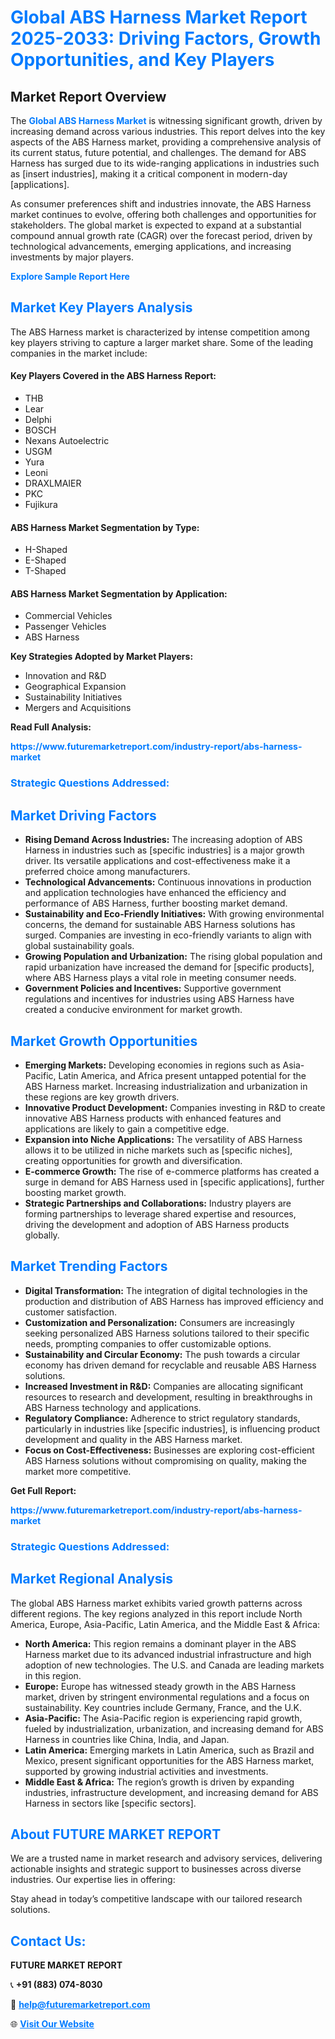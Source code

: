<h1 style="color: #007BFF;">Global ABS Harness Market Report 2025-2033: Driving Factors, Growth Opportunities, and Key Players</h1>

<section id="overview">
<h2>Market Report Overview</h2>
<p>The <a href="https://www.futuremarketreport.com/industry-report/abs-harness-market" style="color: #007BFF; text-decoration: none;"><strong>Global ABS Harness Market</strong></a> is witnessing significant growth, driven by increasing demand across various industries. This report delves into the key aspects of the ABS Harness market, providing a comprehensive analysis of its current status, future potential, and challenges. The demand for ABS Harness has surged due to its wide-ranging applications in industries such as [insert industries], making it a critical component in modern-day [applications].</p>
<p>As consumer preferences shift and industries innovate, the ABS Harness market continues to evolve, offering both challenges and opportunities for stakeholders. The global market is expected to expand at a substantial compound annual growth rate (CAGR) over the forecast period, driven by technological advancements, emerging applications, and increasing investments by major players.</p>
</section>

<section id="overview">
<p><a href="https://www.futuremarketreport.com/request-sample/reportId=126357" style="color: #007BFF; text-decoration: none;"><strong>Explore Sample Report Here</strong></a></p>
</section>

<section id="key-players">
<h2 style="color: #007BFF;">Market Key Players Analysis</h2>
<p>The ABS Harness market is characterized by intense competition among key players striving to capture a larger market share. Some of the leading companies in the market include:</p>
<h4>Key Players Covered in the ABS Harness Report:</h4>
<ul><li>THB</li><li>Lear</li><li>Delphi</li><li>BOSCH</li><li>Nexans Autoelectric</li><li>USGM</li><li>Yura</li><li>Leoni</li><li>DRAXLMAIER</li><li>PKC</li><li>Fujikura</li></ul>
<h4>ABS Harness Market Segmentation by Type:</h4>
<ul><li>H-Shaped</li><li>E-Shaped</li><li>T-Shaped</li></ul>

<h4>ABS Harness Market Segmentation by Application:</h4>
<ul><li>Commercial Vehicles</li><li>Passenger Vehicles</li><li>ABS Harness</li></ul>
<p><strong>Key Strategies Adopted by Market Players:</strong></p>
<ul>
<li>Innovation and R&D</li>
<li>Geographical Expansion</li>
<li>Sustainability Initiatives</li>
<li>Mergers and Acquisitions</li>
</ul>
</section>

<section>
<p><strong>Read Full Analysis: </strong></p><a href="https://www.futuremarketreport.com/industry-report/abs-harness-market" style="color: #007BFF; text-decoration: none;"><strong>https://www.futuremarketreport.com/industry-report/abs-harness-market</strong></a>
<h3 style="color: #007BFF;">Strategic Questions Addressed:</h3>
</section>

<section id="driving-factors">
<h2 style="color: #007BFF;">Market Driving Factors</h2>
<ul>
<li><strong>Rising Demand Across Industries:</strong> The increasing adoption of ABS Harness in industries such as [specific industries] is a major growth driver. Its versatile applications and cost-effectiveness make it a preferred choice among manufacturers.</li>
<li><strong>Technological Advancements:</strong> Continuous innovations in production and application technologies have enhanced the efficiency and performance of ABS Harness, further boosting market demand.</li>
<li><strong>Sustainability and Eco-Friendly Initiatives:</strong> With growing environmental concerns, the demand for sustainable ABS Harness solutions has surged. Companies are investing in eco-friendly variants to align with global sustainability goals.</li>
<li><strong>Growing Population and Urbanization:</strong> The rising global population and rapid urbanization have increased the demand for [specific products], where ABS Harness plays a vital role in meeting consumer needs.</li>
<li><strong>Government Policies and Incentives:</strong> Supportive government regulations and incentives for industries using ABS Harness have created a conducive environment for market growth.</li>
</ul>
</section>

<section id="growth-opportunities">
<h2 style="color: #007BFF;">Market Growth Opportunities</h2>
<ul>
<li><strong>Emerging Markets:</strong> Developing economies in regions such as Asia-Pacific, Latin America, and Africa present untapped potential for the ABS Harness market. Increasing industrialization and urbanization in these regions are key growth drivers.</li>
<li><strong>Innovative Product Development:</strong> Companies investing in R&D to create innovative ABS Harness products with enhanced features and applications are likely to gain a competitive edge.</li>
<li><strong>Expansion into Niche Applications:</strong> The versatility of ABS Harness allows it to be utilized in niche markets such as [specific niches], creating opportunities for growth and diversification.</li>
<li><strong>E-commerce Growth:</strong> The rise of e-commerce platforms has created a surge in demand for ABS Harness used in [specific applications], further boosting market growth.</li>
<li><strong>Strategic Partnerships and Collaborations:</strong> Industry players are forming partnerships to leverage shared expertise and resources, driving the development and adoption of ABS Harness products globally.</li>
</ul>
</section>

<section id="trending-factors">
<h2 style="color: #007BFF;">Market Trending Factors</h2>
<ul>
<li><strong>Digital Transformation:</strong> The integration of digital technologies in the production and distribution of ABS Harness has improved efficiency and customer satisfaction.</li>
<li><strong>Customization and Personalization:</strong> Consumers are increasingly seeking personalized ABS Harness solutions tailored to their specific needs, prompting companies to offer customizable options.</li>
<li><strong>Sustainability and Circular Economy:</strong> The push towards a circular economy has driven demand for recyclable and reusable ABS Harness solutions.</li>
<li><strong>Increased Investment in R&D:</strong> Companies are allocating significant resources to research and development, resulting in breakthroughs in ABS Harness technology and applications.</li>
<li><strong>Regulatory Compliance:</strong> Adherence to strict regulatory standards, particularly in industries like [specific industries], is influencing product development and quality in the ABS Harness market.</li>
<li><strong>Focus on Cost-Effectiveness:</strong> Businesses are exploring cost-efficient ABS Harness solutions without compromising on quality, making the market more competitive.</li>
</ul>
</section>

<section>
<p><strong>Get Full Report: </strong></p><a href="https://www.futuremarketreport.com/industry-report/abs-harness-market" style="color: #007BFF; text-decoration: none;"><strong>https://www.futuremarketreport.com/industry-report/abs-harness-market</strong></a>
<h3 style="color: #007BFF;">Strategic Questions Addressed:</h3>
</section>


<section id="regional-analysis">
<h2 style="color: #007BFF;">Market Regional Analysis</h2>
<p>The global ABS Harness market exhibits varied growth patterns across different regions. The key regions analyzed in this report include North America, Europe, Asia-Pacific, Latin America, and the Middle East & Africa:</p>
<ul>
<li><strong>North America:</strong> This region remains a dominant player in the ABS Harness market due to its advanced industrial infrastructure and high adoption of new technologies. The U.S. and Canada are leading markets in this region.</li>
<li><strong>Europe:</strong> Europe has witnessed steady growth in the ABS Harness market, driven by stringent environmental regulations and a focus on sustainability. Key countries include Germany, France, and the U.K.</li>
<li><strong>Asia-Pacific:</strong> The Asia-Pacific region is experiencing rapid growth, fueled by industrialization, urbanization, and increasing demand for ABS Harness in countries like China, India, and Japan.</li>
<li><strong>Latin America:</strong> Emerging markets in Latin America, such as Brazil and Mexico, present significant opportunities for the ABS Harness market, supported by growing industrial activities and investments.</li>
<li><strong>Middle East & Africa:</strong> The region’s growth is driven by expanding industries, infrastructure development, and increasing demand for ABS Harness in sectors like [specific sectors].</li>
</ul>
</section>

<footer>
<h2 style="color: #007BFF;">About FUTURE MARKET REPORT</h2>
<p>We are a trusted name in market research and advisory services, delivering actionable insights and strategic support to businesses across diverse industries. Our expertise lies in offering:</p>

<p>Stay ahead in today’s competitive landscape with our tailored research solutions.</p>

<h2 style="color: #007BFF;">Contact Us:</h2>
<p><strong>FUTURE MARKET REPORT</strong></p>
<p>📞 <strong>+91 (883) 074-8030</strong></p>
<p>📧 <strong><a href="mailto:help@futuremarketreport.com" style="color: #007BFF;">help@futuremarketreport.com</a></strong></p>
<p>🌐 <strong><a href="https://www.futuremarketreport.com/" style="color: #007BFF;">Visit Our Website</a></strong></p>
</footer>